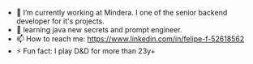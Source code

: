 - 🔭 I’m currently working at Mindera. I one of the senior backend developer for it's projects.
- 🌱 learning java new secrets and prompt engineer.
- 📫 How to reach me: https://www.linkedin.com/in/felipe-f-52618562
- ⚡ Fun fact: I play D&D for more than 23y+


